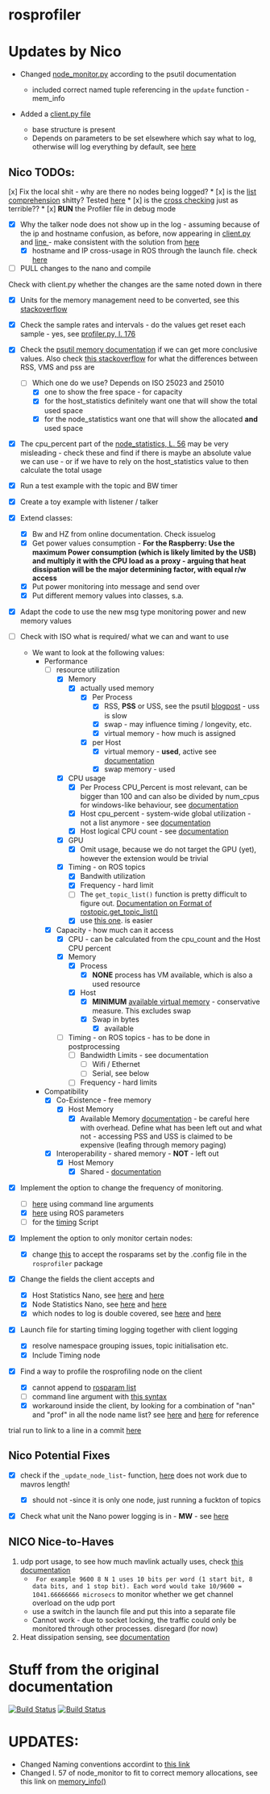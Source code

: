 rosprofiler
===========

# Updates by Nico
* Changed [node_monitor.py](./src/rosprofiler/node_monitor.py) according to the psutil documentation
    * included correct named tuple referencing in the `update` function - mem_info

* Added a [client.py file](./src/client.py)
    * base structure is present
    * Depends on parameters to be set elsewhere which say what to log, otherwise will log everything by default, see [here](./src/client.py#L39)


## Nico TODOs:
[x] Fix the local shit - why are there no nodes being logged?
    * [x] is the [list comprehension](.src/profiler_Nano.py#L151) shitty? Tested [here](./src/teststuff.py#L23)
    * [x] is the [cross checking](./src/profiler_Nano.py#L100) just as terrible??
    * [x] **RUN** the Profiler file in debug mode

* [x]  Why the talker node does not show up in the log - assuming because of the ip and hostname confusion, as before, now appearing in [client.py](./src/client.py#L131) and [line ](./src/client.py#L54) - make consistent with the solution from [here](./src/rosprofiler/profiler_Nano.py#L91)
    * [x] hostname and IP cross-usage in ROS through the launch file. check [here](./src/rosprofiler/client.py#L44)
* [ ] PULL changes to the nano and compile

Check with client.py whether the changes are the same noted down in there
- [x] Units for the memory management need to be converted, see this [stackoverflow](https://stackoverflow.com/questions/21792655/psutil-virtual-memory-units-of-measurement)
- [x] Check the sample rates and intervals - do the values get reset each sample - yes, see [profiler.py, l. 176](./src/rosprofiler/profiler.py#L176)
- [x] Check the [psutil memory documentation](https://psutil.readthedocs.io/en/latest/#psutil.Process.memory_full_info) if we can get more conclusive values. Also check [this stackoverflow](https://stackoverflow.com/questions/7880784/what-is-rss-and-vsz-in-linux-memory-management) for what the differences between RSS, VMS and pss are
    * [ ] Which one do we use? Depends on ISO 25023 and 25010
        * [x] one to show the free space - for capacity
        * [x] for the host_statistics definitely want one that will show the total used space
        * [x] for the node_statistics want one that will show the allocated __and__ used space
- [x] The cpu_percent part of the [node_statistics, L. 56](./src/rosprofiler/node_monitor.py#L56) may be very misleading - check these and find if there is maybe an absolute value we can use - or if we have to rely on the host_statistics value to then calculate the total usage
- [x] Run a test example with the topic and BW timer 


- [x] Create a toy example with listener / talker
- [x] Extend classes:
    - [x] Bw and HZ from online documentation. Check issuelog
    - [x] Get power values consumption - **For the Raspberry: Use the maximum Power consumption (which is likely limited by the USB) and multiply it with the CPU load as a proxy - arguing that heat dissipation will be the major determining factor, with equal r/w access**
    - [x] Put power monitoring into message and send over
    - [x] Put different memory values into classes, s.a.
- [x] Adapt the code to use the new msg type monitoring power and new memory values
- [ ] Check with ISO what is required/ what we can and want to use
    * We want to look at the following values:
        * Performance
            * [ ] resource utilization
                * [x] Memory 
                    * [x] actually used memory
                        * [x] Per Process
                            * [x] RSS, **PSS** or USS, see the psutil [blogpost](http://grodola.blogspot.com/2016/02/psutil-4-real-process-memory-and-environ.html) - uss is slow
                            * [x] swap - may influence timing / longevity, etc.
                            * [x] virtual memory - how much is assigned
                        * [x] per Host
                            * [x] virtual memory - **used**, active see [documentation](https://psutil.readthedocs.io/en/latest/#psutil.virtual_memory)
                            * [x] swap memory - used
                * [x] CPU usage
                    * [x] Per Process CPU_Percent is most relevant, can be bigger than 100 and can also be divided by num_cpus for windows-like behaviour, see [documentation](https://psutil.readthedocs.io/en/latest/#psutil.Process.cpu_percent)
                    * [x] Host cpu_percent - system-wide global utilization - not a list anymore - see [documentation](https://psutil.readthedocs.io/en/latest/#psutil.cpu_times)
                    * [x] Host logical CPU count - see [documentation](https://psutil.readthedocs.io/en/latest/#psutil.cpu_count)
                * [x] GPU
                    * [x] Omit usage, because we do not target the GPU (yet), however the extension would be trivial
                * [x] Timing - on ROS topics
                    * [x] Bandwith utilization
                    * [x] Frequency - hard limit
                    * [ ] The `get_topic_list()` function is pretty difficult to figure out. [Documentation on Format of rostopic.get_topic_list()](http://docs.ros.org/melodic/api/rostopic/html/rostopic-pysrc.html#get_topic_list)
                    * [x] use [this one](http://docs.ros.org/melodic/api/rospy/html/rospy.client-module.html#get_published_topics). is easier
            * [x] Capacity - how much can it access
                * [x] CPU - can be calculated from the cpu_count and the Host CPU percent
                * [x] Memory
                    * [x] Process
                        * [x] **NONE** process has VM available, which is also a used resource
                    * [x] Host
                        * [x] **MINIMUM** [available virtual memory](https://psutil.readthedocs.io/en/latest/#psutil.virtual_memory) - conservative measure. This excludes swap
                        * [x] Swap in bytes 
                            * [x] available
                * [ ] Timing - on ROS topics - has to be done in postprocessing
                    * [ ] Bandwidth Limits - see documentation
                        * [ ] Wifi / Ethernet
                        * [ ] Serial, see below
                    * [ ] Frequency - hard limits
        * Compatibility
            * [x] Co-Existence - free memory
                * [x] Host Memory
                    * [x] Available Memory [documentation](https://psutil.readthedocs.io/en/latest/#psutil.virtual_memory) - be careful here with overhead. Define what has been left out and what not - accessing PSS and USS is claimed to be expensive (leafing through memory paging)
            * [x] Interoperability - shared memory - **NOT** - left out
                * [x] Host Memory
                    * [x] Shared - [documentation](https://psutil.readthedocs.io/en/latest/#psutil.virtual_memory)

- [x] Implement the option to change the frequency of monitoring.
    * [ ] [here](./scripts/rosprofilerNano#L52) using command line arguments 
    * [x] [here](./src/rosprofiler/profiler_Nano.py#L71) using ROS parameters
    * [ ] for the [timing](./src/timing.py#L13) Script

- [x] Implement the option to only monitor certain nodes:
    - [x] change [this](./src/rosprofiler/profiler_Nano.py#L94) to accept the rosparams set by the .config file in the `rosprofiler` package

- [x] Change the fields the client accepts and
     * [x] Host Statistics Nano, see [here](./src/client.py#L49) and [here](./src/client.py#L48)
     * [x] Node Statistics Nano, see [here](./src/client.py#L75) and [here](./src/client.py#L61)
     * [x] which nodes to log is double covered, see [here](./src/client.py#L) and [here](./src/rosprofiler/profiler_Nano.py#L142)
- [x] Launch file for starting timing logging together with client logging
    - [x] resolve namespace grouping issues, topic initialisation etc.
    * [x] Include Timing node 
- [x] Find a way to profile the rosprofiling node on the client
    - [x] cannot append to [rosparam list](./config/profileparams.yaml)
    - [ ] command line argument with [this syntax](./launch/nano_profiler.launch#L13)
    - [x] workaround inside the client, by looking for a combination of "nan" and "prof" in all the node name list? see [here](./src/rosprofiler/host_monitor_nano.py#L43) and [here](./src/client.py#L24) for reference

trial run to link to a line in a commit [here](./src/rosprofiler/profiler_Nano.py#L15@d05115ea722b46f9e84e259117c3ed09fc327460)

## Nico Potential Fixes

* [x] check if the `_update_node_list`- function, [here](./src/rosprofiler/profiler_Nano.py#L148) does not work due to mavros length!
    * [x] should not -since it is only one node, just running a fuckton of topics
* [x] Check what unit the Nano power logging is in - **MW** - see [here](https://forums.developer.nvidia.com/t/power-consumption-monitoring/73608/10)


## NICO Nice-to-Haves

1. udp port usage, to see how much mavlink actually uses, check [this documentation](https://psutil.readthedocs.io/en/latest/#psutil.net_connections)
    * ` For example 9600 8 N 1 uses 10 bits per word (1 start bit, 8 data bits, and 1 stop bit). Each word would take 10/9600 = 1041.66666666 microsecs`  to monitor whether we get channel overload on the udp port
    * use a switch in the launch file and put this into a separate file
    * Cannot work - due to socket locking, the traffic could only be monitored through other processes. disregard (for now)
2. Heat dissipation sensing, see [documentation](https://psutil.readthedocs.io/en/latest/#psutil.sensors_temperatures)

# Stuff from the original documentation


[![Build Status](https://travis-ci.org/osrf/rosprofiler.svg?branch=master)](https://travis-ci.org/osrf/rosprofiler)
[![Build Status](http://jenkins.ros.org/buildStatus/icon?job=devel-indigo-rosprofiler)](http://jenkins.ros.org/job/devel-indigo-rosprofiler/)

# UPDATES:

* Changed Naming conventions accordint to [this link](http://grodola.blogspot.com/2015/06/psutil-30.html)
* Changed l. 57 of node_monitor to fit to correct memory allocations, see this link on [memory_info()](https://psutil.readthedocs.io/en/latest/#psutil.Process.memory_info)